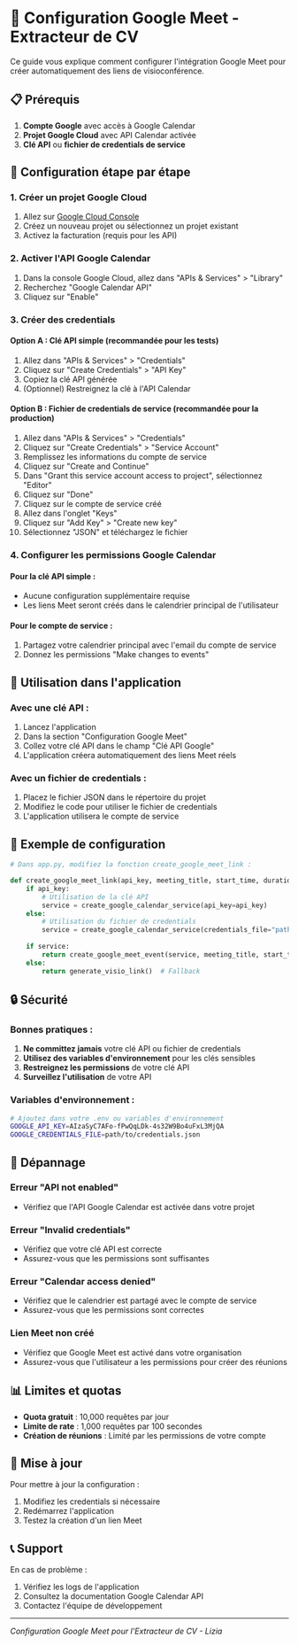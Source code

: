 # 🔧 Configuration Google Meet - Extracteur de CV

Ce guide vous explique comment configurer l'intégration Google Meet pour créer automatiquement des liens de visioconférence.

## 📋 Prérequis

1. **Compte Google** avec accès à Google Calendar
2. **Projet Google Cloud** avec API Calendar activée
3. **Clé API** ou **fichier de credentials de service**

## 🚀 Configuration étape par étape

### 1. Créer un projet Google Cloud

1. Allez sur [Google Cloud Console](https://console.cloud.google.com/)
2. Créez un nouveau projet ou sélectionnez un projet existant
3. Activez la facturation (requis pour les API)

### 2. Activer l'API Google Calendar

1. Dans la console Google Cloud, allez dans "APIs & Services" > "Library"
2. Recherchez "Google Calendar API"
3. Cliquez sur "Enable"

### 3. Créer des credentials

#### Option A : Clé API simple (recommandée pour les tests)

1. Allez dans "APIs & Services" > "Credentials"
2. Cliquez sur "Create Credentials" > "API Key"
3. Copiez la clé API générée
4. (Optionnel) Restreignez la clé à l'API Calendar

#### Option B : Fichier de credentials de service (recommandée pour la production)

1. Allez dans "APIs & Services" > "Credentials"
2. Cliquez sur "Create Credentials" > "Service Account"
3. Remplissez les informations du compte de service
4. Cliquez sur "Create and Continue"
5. Dans "Grant this service account access to project", sélectionnez "Editor"
6. Cliquez sur "Done"
7. Cliquez sur le compte de service créé
8. Allez dans l'onglet "Keys"
9. Cliquez sur "Add Key" > "Create new key"
10. Sélectionnez "JSON" et téléchargez le fichier

### 4. Configurer les permissions Google Calendar

#### Pour la clé API simple :
- Aucune configuration supplémentaire requise
- Les liens Meet seront créés dans le calendrier principal de l'utilisateur

#### Pour le compte de service :
1. Partagez votre calendrier principal avec l'email du compte de service
2. Donnez les permissions "Make changes to events"

## 🔑 Utilisation dans l'application

### Avec une clé API :

1. Lancez l'application
2. Dans la section "Configuration Google Meet"
3. Collez votre clé API dans le champ "Clé API Google"
4. L'application créera automatiquement des liens Meet réels

### Avec un fichier de credentials :

1. Placez le fichier JSON dans le répertoire du projet
2. Modifiez le code pour utiliser le fichier de credentials
3. L'application utilisera le compte de service

## 📝 Exemple de configuration

```python
# Dans app.py, modifiez la fonction create_google_meet_link :

def create_google_meet_link(api_key, meeting_title, start_time, duration_minutes=60):
    if api_key:
        # Utilisation de la clé API
        service = create_google_calendar_service(api_key=api_key)
    else:
        # Utilisation du fichier de credentials
        service = create_google_calendar_service(credentials_file="path/to/credentials.json")
    
    if service:
        return create_google_meet_event(service, meeting_title, start_time, duration_minutes)
    else:
        return generate_visio_link()  # Fallback
```

## 🔒 Sécurité

### Bonnes pratiques :

1. **Ne committez jamais** votre clé API ou fichier de credentials
2. **Utilisez des variables d'environnement** pour les clés sensibles
3. **Restreignez les permissions** de votre clé API
4. **Surveillez l'utilisation** de votre API

### Variables d'environnement :

```bash
# Ajoutez dans votre .env ou variables d'environnement
GOOGLE_API_KEY=AIzaSyC7AFo-fPwQqLDk-4s32W9Bo4uFxL3MjQA
GOOGLE_CREDENTIALS_FILE=path/to/credentials.json
```

## 🐛 Dépannage

### Erreur "API not enabled"
- Vérifiez que l'API Google Calendar est activée dans votre projet

### Erreur "Invalid credentials"
- Vérifiez que votre clé API est correcte
- Assurez-vous que les permissions sont suffisantes

### Erreur "Calendar access denied"
- Vérifiez que le calendrier est partagé avec le compte de service
- Assurez-vous que les permissions sont correctes

### Lien Meet non créé
- Vérifiez que Google Meet est activé dans votre organisation
- Assurez-vous que l'utilisateur a les permissions pour créer des réunions

## 📊 Limites et quotas

- **Quota gratuit** : 10,000 requêtes par jour
- **Limite de rate** : 1,000 requêtes par 100 secondes
- **Création de réunions** : Limité par les permissions de votre compte

## 🔄 Mise à jour

Pour mettre à jour la configuration :

1. Modifiez les credentials si nécessaire
2. Redémarrez l'application
3. Testez la création d'un lien Meet

## 📞 Support

En cas de problème :
1. Vérifiez les logs de l'application
2. Consultez la documentation Google Calendar API
3. Contactez l'équipe de développement

---

*Configuration Google Meet pour l'Extracteur de CV - Lizia* 